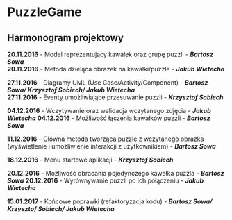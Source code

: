 # PuzzleGame

## Harmonogram projektowy

**20.11.2016** - Model reprezentujący kawałek oraz grupę puzzli - ***Bartosz Sowa***    
**20.11.2016** - Metoda dzieląca obrazek na kawałki/puzzle - ***Jakub Wietecha***

**27.11.2016** - Diagramy UML (Use Case/Activity/Component) - ***Bartosz Sowa/ Krzysztof Sobiech/ Jakub Wietecha***  
**27.11.2016** - Eventy umożliwiające przesuwanie puzzli - ***Krzysztof Sobiech***

**04.12.2016** - Wczytywanie oraz walidacja wczytanego zdjęcia - ***Jakub Wietecha***
**04.12.2016** - Możliwość łączenia kawałków puzzli - ***Bartosz Sowa***

**11.12.2016** - Główna metoda tworząca puzzle z wczytanego obrazka (wyświetlenie i umożliwienie interakcji z użytkownikiem) - ***Bartosz Sowa***

**18.12.2016** - Menu startowe aplikacji - ***Krzysztof Sobiech***

**20.12.2016** - Możliwość obracania pojedynczego kawałka puzzla - ***Bartosz Sowa***
**20.12.2016** - Wyrównywanie puzzli po ich połączeniu - ***Jakub Wietecha***

**15.01.2017** - Końcowe poprawki (refaktoryzacja kodu) - ***Bartosz Sowa/ Krzysztof Sobiech/ Jakub Wietecha***